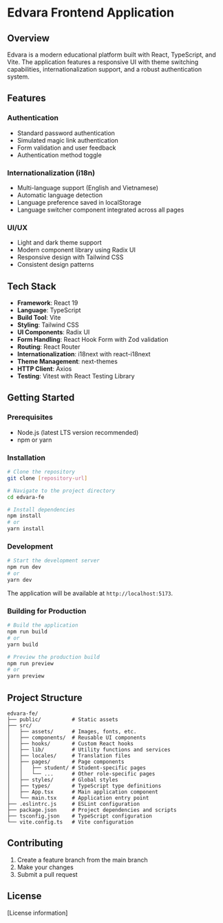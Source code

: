 # Edvara Frontend Application

## Overview

Edvara is a modern educational platform built with React, TypeScript, and Vite. The application features a responsive UI with theme switching capabilities, internationalization support, and a robust authentication system.

## Features

### Authentication

- Standard password authentication
- Simulated magic link authentication
- Form validation and user feedback
- Authentication method toggle

### Internationalization (i18n)

- Multi-language support (English and Vietnamese)
- Automatic language detection
- Language preference saved in localStorage
- Language switcher component integrated across all pages

### UI/UX

- Light and dark theme support
- Modern component library using Radix UI
- Responsive design with Tailwind CSS
- Consistent design patterns

## Tech Stack

- **Framework**: React 19
- **Language**: TypeScript
- **Build Tool**: Vite
- **Styling**: Tailwind CSS
- **UI Components**: Radix UI
- **Form Handling**: React Hook Form with Zod validation
- **Routing**: React Router
- **Internationalization**: i18next with react-i18next
- **Theme Management**: next-themes
- **HTTP Client**: Axios
- **Testing**: Vitest with React Testing Library

## Getting Started

### Prerequisites

- Node.js (latest LTS version recommended)
- npm or yarn

### Installation

```bash
# Clone the repository
git clone [repository-url]

# Navigate to the project directory
cd edvara-fe

# Install dependencies
npm install
# or
yarn install
```

### Development

```bash
# Start the development server
npm run dev
# or
yarn dev
```

The application will be available at `http://localhost:5173`.

### Building for Production

```bash
# Build the application
npm run build
# or
yarn build

# Preview the production build
npm run preview
# or
yarn preview
```

## Project Structure

```
edvara-fe/
├── public/          # Static assets
├── src/
│   ├── assets/      # Images, fonts, etc.
│   ├── components/  # Reusable UI components
│   ├── hooks/       # Custom React hooks
│   ├── lib/         # Utility functions and services
│   ├── locales/     # Translation files
│   ├── pages/       # Page components
│   │   ├── student/ # Student-specific pages
│   │   └── ...      # Other role-specific pages
│   ├── styles/      # Global styles
│   ├── types/       # TypeScript type definitions
│   ├── App.tsx      # Main application component
│   └── main.tsx     # Application entry point
├── .eslintrc.js     # ESLint configuration
├── package.json     # Project dependencies and scripts
├── tsconfig.json    # TypeScript configuration
└── vite.config.ts   # Vite configuration
```

## Contributing

1. Create a feature branch from the main branch
2. Make your changes
3. Submit a pull request

## License

[License information]
